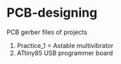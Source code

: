# PCB-designing
PCB gerber files of projects
1. Practice_1 = Astable multivibrator
2. ATtiny85 USB programmer board
